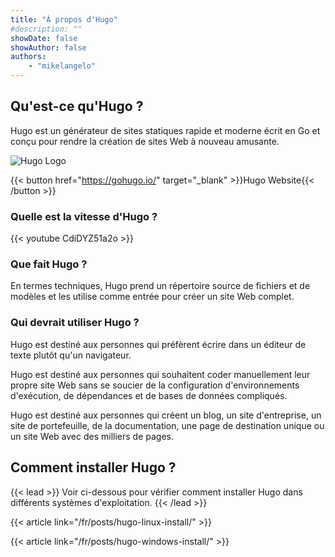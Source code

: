 ```yaml
---
title: "À propos d'Hugo"
#description: ""
showDate: false
showAuthor: false
authors:  
    - "mikelangelo"
---
```


## Qu'est-ce qu'Hugo ?

Hugo est un générateur de sites statiques rapide et moderne écrit en Go et conçu pour rendre la création de sites Web à nouveau amusante.

![Hugo Logo](https://www.digitalkode.com/images/uploads/%e3%81%b2%e3%82%89%e3%81%8c%e3%81%aa.png)

{{< button href="https://gohugo.io/" target="_blank" >}}Hugo Website{{< /button >}}

### Quelle est la vitesse d'Hugo ?

{{< youtube CdiDYZ51a2o >}}

### Que fait Hugo ?

En termes techniques, Hugo prend un répertoire source de fichiers et de modèles et les utilise comme entrée pour créer un site Web complet.

### Qui devrait utiliser Hugo ?

Hugo est destiné aux personnes qui préfèrent écrire dans un éditeur de texte plutôt qu'un navigateur.

Hugo est destiné aux personnes qui souhaitent coder manuellement leur propre site Web sans se soucier de la configuration d'environnements d'exécution, de dépendances et de bases de données compliqués.

Hugo est destiné aux personnes qui créent un blog, un site d'entreprise, un site de portefeuille, de la documentation, une page de destination unique ou un site Web avec des milliers de pages.

## Comment installer Hugo ?

{{< lead >}}
Voir ci-dessous pour vérifier comment installer Hugo dans différents systèmes d'exploitation.
{{< /lead >}}

{{< article link="/fr/posts/hugo-linux-install/" >}}

{{< article link="/fr/posts/hugo-windows-install/" >}}

